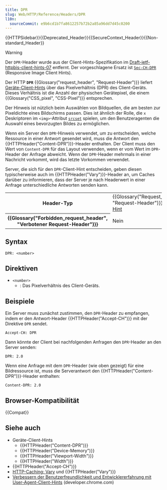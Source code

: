 ```yaml
---
title: DPR
slug: Web/HTTP/Reference/Headers/DPR
l10n:
  sourceCommit: e9b6cd1b7fa8612257b72b2a85a96dd7d45c0200
---
```


{{HTTPSidebar}}{{Deprecated_Header}}{{SecureContext_Header}}{{Non-standard_Header}}

> [!WARNING]
> Der `DPR`-Header wurde aus der Client-Hints-Spezifikation im [Draft-ietf-httpbis-client-hints-07](https://datatracker.ietf.org/doc/html/draft-ietf-httpbis-client-hints-07) entfernt.
> Der vorgeschlagene Ersatz ist [`Sec-CH-DPR`](https://wicg.github.io/responsive-image-client-hints/#sec-ch-dpr) (Responsive Image Client Hints).

Der HTTP **`DPR`** {{Glossary("request_header", "Request-Header")}} liefert [Geräte-Client-Hints](/de/docs/Web/HTTP/Guides/Client_hints) über das Pixelverhältnis (DPR) des Client-Geräts.
Dieses Verhältnis ist die Anzahl der physischen Gerätepixel, die einem {{Glossary("CSS_pixel", "CSS-Pixel")}} entsprechen.

Der Hinweis ist nützlich beim Auswählen von Bildquellen, die am besten zur Pixeldichte eines Bildschirms passen.
Dies ist ähnlich der Rolle, die `x` Deskriptoren im `<img>`-Attribut [`srcset`](/de/docs/Web/HTML/Reference/Elements/img#srcset) spielen, um den Benutzeragenten die Auswahl eines bevorzugten Bildes zu ermöglichen.

Wenn ein Server den `DPR`-Hinweis verwendet, um zu entscheiden, welche Ressource in einer Antwort gesendet wird, muss die Antwort den {{HTTPHeader("Content-DPR")}}-Header enthalten.
Der Client muss den Wert von `Content-DPR` für das Layout verwenden, wenn er vom Wert im `DPR`-Header der Anfrage abweicht.
Wenn der `DPR`-Header mehrmals in einer Nachricht vorkommt, wird das letzte Vorkommen verwendet.

Server, die sich für den `DPR`-Client-Hint entscheiden, geben diesen typischerweise auch im {{HTTPHeader("Vary")}}-Header an, um Caches darüber zu informieren, dass der Server je nach Headerwert in einer Anfrage unterschiedliche Antworten senden kann.

<table class="properties">
  <tbody>
    <tr>
      <th scope="row">Header-Typ</th>
      <td>
        {{Glossary("Request_header", "Request-Header")}},
        <a href="/de/docs/Web/HTTP/Guides/Client_hints">Client-Hint</a>
      </td>
    </tr>
    <tr>
      <th scope="row">{{Glossary("Forbidden_request_header", "Verbotener Request-Header")}}</th>
      <td>Nein</td>
    </tr>
  </tbody>
</table>

## Syntax

```http
DPR: <number>
```

## Direktiven

- `<number>`
  - : Das Pixelverhältnis des Client-Geräts.

## Beispiele

Ein Server muss zunächst zustimmen, den `DPR`-Header zu empfangen, indem er den Antwort-Header {{HTTPHeader("Accept-CH")}} mit der Direktive `DPR` sendet.

```http
Accept-CH: DPR
```

Dann könnte der Client bei nachfolgenden Anfragen den `DPR`-Header an den Server senden:

```http
DPR: 2.0
```

Wenn eine Anfrage mit dem `DPR`-Header (wie oben gezeigt) für eine Bildressource ist, muss die Serverantwort den {{HTTPHeader("Content-DPR")}}-Header enthalten:

```http
Content-DPR: 2.0
```

## Browser-Kompatibilität

{{Compat}}

## Siehe auch

- Geräte-Client-Hints
  - {{HTTPHeader("Content-DPR")}}
  - {{HTTPHeader("Device-Memory")}}
  - {{HTTPHeader("Viewport-Width")}}
  - {{HTTPHeader("Width")}}
- {{HTTPHeader("Accept-CH")}}
- [HTTP-Caching: Vary](/de/docs/Web/HTTP/Guides/Caching#vary) und {{HTTPHeader("Vary")}}
- [Verbessern der Benutzerfreundlichkeit und Entwicklererfahrung mit User-Agent-Client-Hints](https://developer.chrome.com/docs/privacy-security/user-agent-client-hints) (developer.chrome.com)
